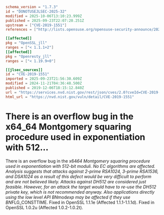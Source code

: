 ```toml
schema_version = "1.7.3"
id = "DONOTUSEJLSEC-2025-32"
modified = 2025-10-06T13:10:23.999Z
published = 2025-09-23T22:07:20.251Z
upstream = ["CVE-2019-1551"]
references = ["http://lists.opensuse.org/opensuse-security-announce/2020-01/msg00030.html", "http://packetstormsecurity.com/files/155754/Slackware-Security-Advisory-openssl-Updates.html", "https://git.openssl.org/gitweb/?p=openssl.git%3Ba=commitdiff%3Bh=419102400a2811582a7a3d4a4e317d72e5ce0a8f", "https://git.openssl.org/gitweb/?p=openssl.git%3Ba=commitdiff%3Bh=f1c5eea8a817075d31e43f5876993c6710238c98", "https://lists.debian.org/debian-lts-announce/2022/03/msg00023.html", "https://lists.fedoraproject.org/archives/list/package-announce%40lists.fedoraproject.org/message/DDHOAATPWJCXRNFMJ2SASDBBNU5RJONY/", "https://lists.fedoraproject.org/archives/list/package-announce%40lists.fedoraproject.org/message/EXDDAOWSAIEFQNBHWYE6PPYFV4QXGMCD/", "https://lists.fedoraproject.org/archives/list/package-announce%40lists.fedoraproject.org/message/XVEP3LAK4JSPRXFO4QF4GG2IVXADV3SO/", "https://seclists.org/bugtraq/2019/Dec/39", "https://seclists.org/bugtraq/2019/Dec/46", "https://security.gentoo.org/glsa/202004-10", "https://security.netapp.com/advisory/ntap-20191210-0001/", "https://usn.ubuntu.com/4376-1/", "https://usn.ubuntu.com/4504-1/", "https://www.debian.org/security/2019/dsa-4594", "https://www.debian.org/security/2021/dsa-4855", "https://www.openssl.org/news/secadv/20191206.txt", "https://www.oracle.com/security-alerts/cpuApr2021.html", "https://www.oracle.com/security-alerts/cpujan2021.html", "https://www.oracle.com/security-alerts/cpujul2020.html", "https://www.tenable.com/security/tns-2019-09", "https://www.tenable.com/security/tns-2020-03", "https://www.tenable.com/security/tns-2020-11", "https://www.tenable.com/security/tns-2021-10", "http://lists.opensuse.org/opensuse-security-announce/2020-01/msg00030.html", "http://packetstormsecurity.com/files/155754/Slackware-Security-Advisory-openssl-Updates.html", "https://git.openssl.org/gitweb/?p=openssl.git%3Ba=commitdiff%3Bh=419102400a2811582a7a3d4a4e317d72e5ce0a8f", "https://git.openssl.org/gitweb/?p=openssl.git%3Ba=commitdiff%3Bh=f1c5eea8a817075d31e43f5876993c6710238c98", "https://lists.debian.org/debian-lts-announce/2022/03/msg00023.html", "https://lists.fedoraproject.org/archives/list/package-announce%40lists.fedoraproject.org/message/DDHOAATPWJCXRNFMJ2SASDBBNU5RJONY/", "https://lists.fedoraproject.org/archives/list/package-announce%40lists.fedoraproject.org/message/EXDDAOWSAIEFQNBHWYE6PPYFV4QXGMCD/", "https://lists.fedoraproject.org/archives/list/package-announce%40lists.fedoraproject.org/message/XVEP3LAK4JSPRXFO4QF4GG2IVXADV3SO/", "https://seclists.org/bugtraq/2019/Dec/39", "https://seclists.org/bugtraq/2019/Dec/46", "https://security.gentoo.org/glsa/202004-10", "https://security.netapp.com/advisory/ntap-20191210-0001/", "https://usn.ubuntu.com/4376-1/", "https://usn.ubuntu.com/4504-1/", "https://www.debian.org/security/2019/dsa-4594", "https://www.debian.org/security/2021/dsa-4855", "https://www.openssl.org/news/secadv/20191206.txt", "https://www.oracle.com/security-alerts/cpuApr2021.html", "https://www.oracle.com/security-alerts/cpujan2021.html", "https://www.oracle.com/security-alerts/cpujul2020.html", "https://www.tenable.com/security/tns-2019-09", "https://www.tenable.com/security/tns-2020-03", "https://www.tenable.com/security/tns-2020-11", "https://www.tenable.com/security/tns-2021-10"]

[[affected]]
pkg = "OpenSSL_jll"
ranges = ["< 1.1.1+2"]
[[affected]]
pkg = "Openresty_jll"
ranges = ["< 1.19.9+0"]

[[jlsec_sources]]
id = "CVE-2019-1551"
imported = 2025-09-23T21:56:30.609Z
modified = 2024-11-21T04:36:48.500Z
published = 2019-12-06T18:15:12.840Z
url = "https://services.nvd.nist.gov/rest/json/cves/2.0?cveId=CVE-2019-1551"
html_url = "https://nvd.nist.gov/vuln/detail/CVE-2019-1551"
```

# There is an overflow bug in the x64_64 Montgomery squaring procedure used in exponentiation with 512...

There is an overflow bug in the x64*64 Montgomery squaring procedure used in exponentiation with 512-bit moduli. No EC algorithms are affected. Analysis suggests that attacks against 2-prime RSA1024, 3-prime RSA1536, and DSA1024 as a result of this defect would be very difficult to perform and are not believed likely. Attacks against DH512 are considered just feasible. However, for an attack the target would have to re-use the DH512 private key, which is not recommended anyway. Also applications directly using the low level API BN*mod*exp may be affected if they use BN*FLG_CONSTTIME. Fixed in OpenSSL 1.1.1e (Affected 1.1.1-1.1.1d). Fixed in OpenSSL 1.0.2u (Affected 1.0.2-1.0.2t).

